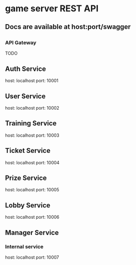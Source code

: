 <h1>game server REST API</h1>

<h2>Docs are available at host:port/swagger<h2>

<h3>API Gateway</h3>
TODO

<h2>Auth Service</h2>
host: localhost
port: 10001

<h2>User Service</h2>
host: localhost
port: 10002

<h2>Training Service</h2>
host: localhost
port: 10003

<h2>Ticket Service</h2>
host: localhost
port: 10004

<h2>Prize Service</h2>
host: localhost
port: 10005
  
<h2>Lobby Service</h2>
host: localhost
port: 10006

<h2>Manager Service</h2>
  <h3>Internal service</h3>
host: localhost
port: 10007
